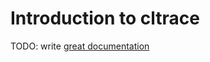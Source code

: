 # Introduction to cltrace

TODO: write [great documentation](http://jacobian.org/writing/great-documentation/what-to-write/)
